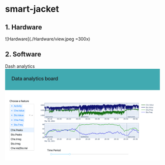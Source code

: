 # smart-jacket
## 1. Hardware
  ![Hardware](./Hardware/view.jpeg =300x)
## 2. Software
   Dash analytics
   ![Analytics](/Software/Dash_analytics/databoard_image.png)  
